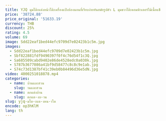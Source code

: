 ```yaml
---
title: YJQ มุมโต๊ะแต่งหน้าโต๊ะเครื่องแป้งห้องนอนที่เรียบง่ายทันสมัยรูปตัว L มุมขวาโต๊ะคอมพิวเตอร์ไม้เนื้อแข็งอเนกประสงค์
price: '38724.88'
price_original: '51633.19'
currency: THB
discount: 25%
rating: 4.5
volume: 69
image: Sdd22eaf1bed44efc9709d7e02423b1c5m.jpg
images:
  - Sdd22eaf1bed44efc9709d7e02423b1c5m.jpg
  - Sbf822881fdf9490397f0f4c76d54f1c3Q.jpg
  - Sa685509cabd9402e86de4528edc0a030k.jpg
  - S787b3677086a41bf9d58477c8c8c9e1ab.jpg
  - S74c73d1387bf41c39eb0b84496d36e5dN.jpg
video: 4000251018878.mp4
categories:
  - name: บ้านและสวน
    slug: านและสวน
  - name: ตกแต่งบ้าน
    slug: ตกแต-งบ-าน
slug: yjq-มโต-ะแต-งหน-าโต
encode: op3hKlM
lang: th
---
```

  